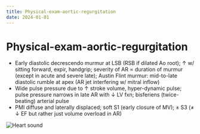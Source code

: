 ```yaml
---
title: Physical-exam-aortic-regurgitation
date: 2024-01-01
---
```

# Physical-exam-aortic-regurgitation

* Early diastolic decrescendo murmur at LSB (RSB if dilated Ao root); ↑ w/ sitting forward, expir, handgrip; severity of AR ∝ duration of murmur (except in acute and severe late); Austin Flint murmur: mid-to-late diastolic rumble at apex (AR jet interfering w/ mitral inflow)
* Wide pulse pressure due to ↑ stroke volume, hyper-dynamic pulse; pulse pressure narrows in late AR with ↓ LV fxn; bisferiens (twice-beating) arterial pulse
* PMI diffuse and laterally displaced; soft S1 (early closure of MV); ± S3 (≠ ↓ EF but rather just volume overload in AR)

![Heart sound](https://i.imgur.com/nkng17l.png)
